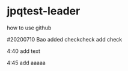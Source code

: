# jpqtest-leader
how to use github

#20200710 Bao added
checkcheck
add check

4:40 add text


4:45 add aaaaa
